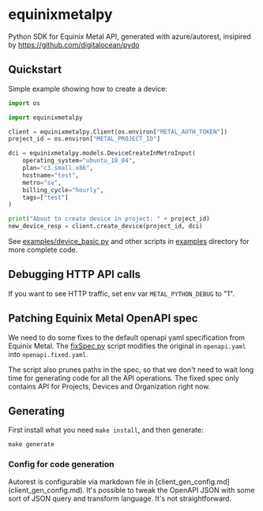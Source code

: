 # equinixmetalpy

Python SDK for Equinix Metal API, generated with azure/autorest,
insipired by <https://github.com/digitalocean/pydo>

## Quickstart

Simple example showing how to create a device:

```python
import os

import equinixmetalpy

client = equinixmetalpy.Client(os.environ["METAL_AUTH_TOKEN"])
project_id = os.environ["METAL_PROJECT_ID"]

dci = equinixmetalpy.models.DeviceCreateInMetroInput(
    operating_system="ubuntu_18_04",
    plan="c3.small.x86",
    hostname="test",
    metro="sv",
    billing_cycle="hourly",
    tags=["test"]
)

print("About to create device in project: " + project_id)
new_device_resp = client.create_device(project_id, dci)
```

See [examples/device_basic.py](examples/device_basic.py) and other
scripts in [examples](examples) directory for more complete code.

## Debugging HTTP API calls

If you want to see HTTP traffic, set env var `METAL_PYTHON_DEBUG` to
"1".

## Patching Equinix Metal OpenAPI spec

We need to do some fixes to the default openapi yaml specification
from Equinix Metal. The [fixSpec.py](fixSpec.py) script modifies the
original in `openapi.yaml` into `openapi.fixed.yaml`.

The script also prunes paths in the spec, so that we don't need to
wait long time for generating code for all the API operations. The
fixed spec only contains API for Projects, Devices and Organization right
now.

## Generating

First install what you need `make install`, and then generate:

`make generate`

### Config for code generation

Autorest is configurable via markdown file in [client_gen_config.md]
(client_gen_config.md). It's possible to tweak the OpenAPI JSON with
 some sort of JSON query and transform language. It's not
 straightforward.

